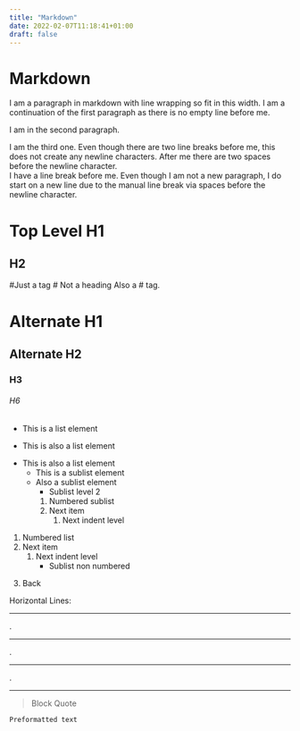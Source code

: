 ```yaml
---
title: "Markdown"
date: 2022-02-07T11:18:41+01:00
draft: false
---
```


# Markdown

I am a paragraph in markdown with line
wrapping so fit in this width.
I am a continuation of the first paragraph
as there is no empty line before me.

I am in the second paragraph.

I am the third one. Even though there are
two line breaks before me, this does not
create any newline characters. After me there
are two spaces before the newline character.  
I have a line break before me. Even though
I am not a new paragraph, I do start on a
new line due to the manual line break via
spaces before the newline character.

# Top Level H1

## H2

#Just a tag
\# Not a heading
Also a # tag.

# Alternate H1

## Alternate H2

### H3

###### H6

- This is a list element

* This is also a list element

- This is also a list element
  - This is a sublist element
  * Also a sublist element
    - Sublist level 2
    1.  Numbered sublist
    2.  Next item
        1.  Next indent level

1. Numbered list
2. Next item
   1. Next indent level
      - Sublist non numbered

3) Back

Horizontal Lines:

---

.

---

.

---

.

---

> Block Quote

    Preformatted text
